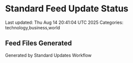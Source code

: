 # Standard Feed Update Status
Last updated: Thu Aug 14 20:41:04 UTC 2025
Categories: technology,business,world

## Feed Files Generated

Generated by Standard Updates Workflow
